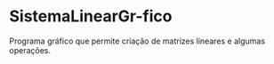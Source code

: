# SistemaLinearGr-fico
Programa gráfico que permite criação de matrizes lineares e algumas operações.
